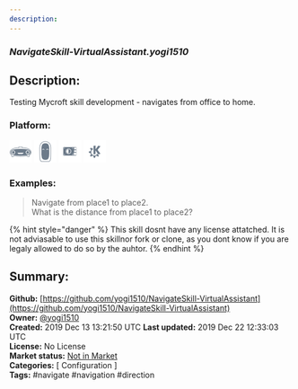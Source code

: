 ```yaml
---
description: 
---
```


### _NavigateSkill-VirtualAssistant.yogi1510_  
## Description:  
Testing Mycroft skill development - navigates from office to home.  
  
### Platform:  
 ![Mark I](../.gitbook/assets/mark-1-icon.png)  ![Mark II](../.gitbook/assets/mark-2-icon.png)  ![Picroft](../.gitbook/assets/picroft-icon.png)  ![plasmoid](../.gitbook/assets/kde.png)   
### Examples:  
> Navigate from place1 to place2.  
> What is the distance from place1 to place2?  
  
{% hint style="danger" %}
This skill dosnt have any license attatched. It is not adviasable to use this skillnor fork or clone, as you dont know if you are legaly allowed to do so by the auhtor.
{% endhint %}
  
## Summary:  
**Github:** [https://github.com/yogi1510/NavigateSkill-VirtualAssistant](https://github.com/yogi1510/NavigateSkill-VirtualAssistant)  
**Owner:** [@yogi1510](https://github.com/yogi1510)  
**Created:** 2019 Dec 13 13:21:50 UTC  **Last updated:** 2019 Dec 22 12:33:03 UTC  
**License:** No License  
**Market status:** [Not in Market](https://market.mycroft.ai/skill/)  
**Categories:** [ Configuration ]   
**Tags:** \#navigate \#navigation \#direction   
